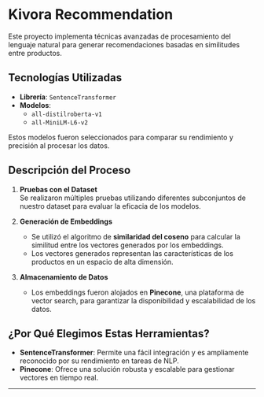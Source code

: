 # Kivora Recommendation

Este proyecto implementa técnicas avanzadas de procesamiento del lenguaje natural para generar recomendaciones basadas en similitudes entre productos.

## Tecnologías Utilizadas

- **Librería**: `SentenceTransformer`
- **Modelos**: 
  - `all-distilroberta-v1`
  - `all-MiniLM-L6-v2`

Estos modelos fueron seleccionados para comparar su rendimiento y precisión al procesar los datos.

## Descripción del Proceso

1. **Pruebas con el Dataset**  
   Se realizaron múltiples pruebas utilizando diferentes subconjuntos de nuestro dataset para evaluar la eficacia de los modelos.

2. **Generación de Embeddings**  
   - Se utilizó el algoritmo de **similaridad del coseno** para calcular la similitud entre los vectores generados por los embeddings.  
   - Los vectores generados representan las características de los productos en un espacio de alta dimensión.

3. **Almacenamiento de Datos**  
   - Los embeddings fueron alojados en **Pinecone**, una plataforma de vector search, para garantizar la disponibilidad y escalabilidad de los datos.

## ¿Por Qué Elegimos Estas Herramientas?

- **SentenceTransformer**: Permite una fácil integración y es ampliamente reconocido por su rendimiento en tareas de NLP.  
- **Pinecone**: Ofrece una solución robusta y escalable para gestionar vectores en tiempo real.

---
